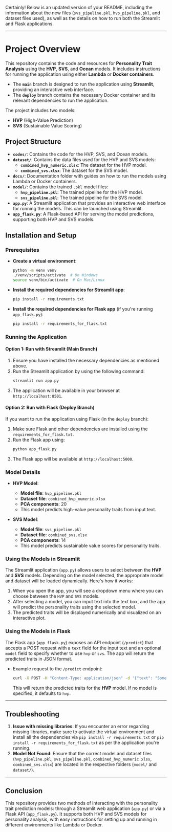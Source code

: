 Certainly! Below is an updated version of your README, including the information about the new files (`svs_pipeline.pkl`, `hvp_pipeline.pkl`, and dataset files used), as well as the details on how to run both the Streamlit and Flask applications.

---

# Project Overview

This repository contains the code and resources for **Personality Trait Analysis** using the **HVP**, **SVS**, and **Ocean** models. It includes instructions for running the application using either **Lambda** or **Docker containers**. 

- The **`main`** branch is designed to run the application using **Streamlit**, providing an interactive web interface.
- The **`deploy`** branch contains the necessary Docker container and its relevant dependencies to run the application.

The project includes two models:
- **HVP** (High-Value Prediction)
- **SVS** (Sustainable Value Scoring)

## Project Structure

- **`codes/`**: Contains the code for the HVP, SVS, and Ocean models.
- **`dataset/`**: Contains the data files used for the HVP and SVS models:
  - **`combined_hvp_numeric.xlsx`**: The dataset for the HVP model.
  - **`combined_svs.xlsx`**: The dataset for the SVS model.
- **`docs/`**: Documentation folder with guides on how to run the models using Lambda or Docker containers.
- **`model/`**: Contains the trained `.pkl` model files:
  - **`hvp_pipeline.pkl`**: The trained pipeline for the HVP model.
  - **`svs_pipeline.pkl`**: The trained pipeline for the SVS model.
- **`app.py`**: A Streamlit application that provides an interactive web interface for running the models. This can be launched using Streamlit.
- **`app_flask.py`**: A Flask-based API for serving the model predictions, supporting both HVP and SVS models.
  
## Installation and Setup

### Prerequisites

- **Create a virtual environment**:
   ```bash
   python -m venv venv
   ./venv/scripts/activate  # On Windows
   source venv/bin/activate  # On Mac/Linux
   ```

- **Install the required dependencies for Streamlit app**:
   ```bash
   pip install -r requirements.txt
   ```

- **Install the required dependencies for Flask app** (if you're running `app_flask.py`):
   ```bash
   pip install -r requirements_for_flask.txt
   ```

### Running the Application

#### Option 1: Run with Streamlit (Main Branch)

1. Ensure you have installed the necessary dependencies as mentioned above.
2. Run the Streamlit application by using the following command:
   ```bash
   streamlit run app.py
   ```
3. The application will be available in your browser at `http://localhost:8501`.

#### Option 2: Run with Flask (Deploy Branch)

If you want to run the application using Flask (in the `deploy` branch):
1. Make sure Flask and other dependencies are installed using the `requirements_for_flask.txt`.
2. Run the Flask app using:
   ```bash
   python app_flask.py
   ```
3. The Flask app will be available at `http://localhost:5000`.

### Model Details

- **HVP Model**:
  - **Model file**: `hvp_pipeline.pkl`
  - **Dataset file**: `combined_hvp_numeric.xlsx`
  - **PCA components**: 20
  - This model predicts high-value personality traits from input text.
  
- **SVS Model**:
  - **Model file**: `svs_pipeline.pkl`
  - **Dataset file**: `combined_svs.xlsx`
  - **PCA components**: 14
  - This model predicts sustainable value scores for personality traits.

### Using the Models in Streamlit

The Streamlit application (`app.py`) allows users to select between the **HVP** and **SVS** models. Depending on the model selected, the appropriate model and dataset will be loaded dynamically. Here's how it works:

1. When you open the app, you will see a dropdown menu where you can choose between the `HVP` and `SVS` models.
2. After selecting a model, you can input text into the text box, and the app will predict the personality traits using the selected model.
3. The predicted traits will be displayed numerically and visualized on an interactive plot.

### Using the Models in Flask

The Flask app (`app_flask.py`) exposes an API endpoint (`/predict`) that accepts a POST request with a `text` field for the input text and an optional `model` field to specify whether to use `hvp` or `svs`. The app will return the predicted traits in JSON format.

- Example request to the `/predict` endpoint:
  ```bash
  curl -X POST -H "Content-Type: application/json" -d '{"text": "Some input text", "model": "hvp"}' http://localhost:5000/predict
  ```
  This will return the predicted traits for the **HVP** model. If no model is specified, it defaults to `hvp`.

---

## Troubleshooting

1. **Issue with missing libraries**: If you encounter an error regarding missing libraries, make sure to activate the virtual environment and install all the dependencies via `pip install -r requirements.txt` or `pip install -r requirements_for_flask.txt` as per the application you're running.
2. **Model Not Found**: Ensure that the correct model and dataset files (`hvp_pipeline.pkl`, `svs_pipeline.pkl`, `combined_hvp_numeric.xlsx`, `combined_svs.xlsx`) are located in the respective folders (`model/` and `dataset/`).

---

## Conclusion

This repository provides two methods of interacting with the personality trait prediction models: through a Streamlit web application (`app.py`) or via a Flask API (`app_flask.py`). It supports both HVP and SVS models for personality analysis, with easy instructions for setting up and running in different environments like Lambda or Docker.